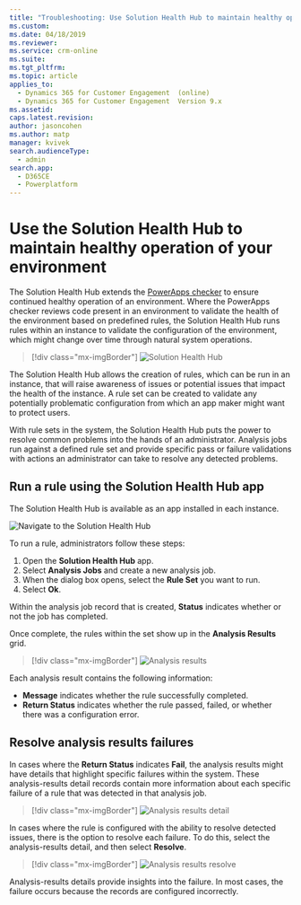 ```yaml
---
title: "Troubleshooting: Use Solution Health Hub to maintain healthy operation of your environment | MicrosoftDocs"
ms.custom: 
ms.date: 04/18/2019
ms.reviewer: 
ms.service: crm-online
ms.suite: 
ms.tgt_pltfrm: 
ms.topic: article
applies_to: 
  - Dynamics 365 for Customer Engagement  (online)
  - Dynamics 365 for Customer Engagement  Version 9.x
ms.assetid: 
caps.latest.revision: 
author: jasoncohen
ms.author: matp
manager: kvivek
search.audienceType: 
  - admin
search.app: 
  - D365CE
  - Powerplatform
---
```

# Use the Solution Health Hub to maintain healthy operation of your environment
The Solution Health Hub extends the [PowerApps checker](/powerapps/maker/common-data-service/use-powerapps-checker) to ensure continued
healthy operation of an environment. Where the PowerApps checker reviews code
present in an environment to validate the health of the environment based on
predefined rules, the Solution Health Hub runs rules within an instance to
validate the configuration of the environment, which might change over time through
natural system operations.

 > [!div class="mx-imgBorder"] 
 > ![](media/solution-health-hub-1.png  "Solution Health Hub")

The Solution Health Hub allows the creation of rules, which can be run in an
instance, that will raise awareness of issues or potential issues that impact
the health of the instance. A rule set can be created to validate any
potentially problematic configuration from which an app maker might want
to protect users.

With rule sets in the system, the Solution Health Hub puts the power to resolve
common problems into the hands of an administrator. Analysis jobs run against a
defined rule set and provide specific pass or failure validations with actions
an administrator can take to resolve any detected problems.

## Run a rule using the Solution Health Hub app
The Solution Health Hub is available as an app installed in each instance.

![Navigate to the Solution Health Hub](media/solution-health-hub-2.png)

To run a rule, administrators follow these steps: 

1.  Open the **Solution Health Hub** app.
2.  Select **Analysis Jobs** and create a new analysis job.
3.  When the dialog box opens, select the **Rule Set** you want to run.
4.  Select **Ok**.

Within the analysis job record that is created, **Status** indicates whether
or not the job has completed.

Once complete, the rules within the set show up in the **Analysis Results** grid.

 > [!div class="mx-imgBorder"] 
 > ![](media/solution-health-hub-3.png  "Analysis results")

Each analysis result contains the following information:
-   **Message** indicates whether the rule successfully completed.
-   **Return Status** indicates whether the rule passed, failed, or whether there
    was a configuration error.

## Resolve analysis results failures
In cases where the **Return Status** indicates **Fail**, the analysis results might
have details that highlight specific failures within the system. These analysis-results detail records contain more information about each specific failure of a rule that was detected in that analysis job.

 > [!div class="mx-imgBorder"] 
 > ![](media/solution-health-hub-5.png  "Analysis results detail")

In cases where the rule is configured with the ability to resolve detected
issues, there is the option to resolve each failure. To do this, select the
analysis-results detail, and then select **Resolve**.

 > [!div class="mx-imgBorder"] 
 > ![](media/solution-health-hub-4.png  "Analysis results resolve")

Analysis-results details provide insights into the failure. In most cases, the failure occurs because the records are configured incorrectly.


